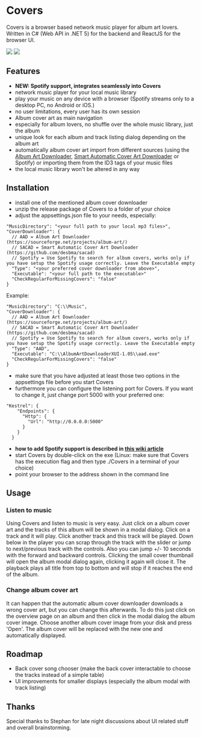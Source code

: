# Covers

Covers is a browser based network music player for album art lovers. 
Written in C# (Web API in .NET 5) for the backend and ReactJS for the browser UI.

<img src="https://lh3.googleusercontent.com/pw/ACtC-3esfg585AU3HQkJWyIFUtjbh-x81DaCvlypm0UZcLEzvL0gFaO1M-d5WKDFfRLGlfVJG-ERutPAbmD2rCwshAy4P3p1tbZFfTmeJ462Q2hb1aWKr4i8eXWsMTOWPAr4a6vgs-IP7iHF6BXCcYKEm1Ie6Q=w1119-h815-no" />

<img src="https://lh3.googleusercontent.com/pw/ACtC-3cPOzMtaB8KCSA3rssPSKBt5ubW73ww5Tp72rdRJofRRqY236VoHZMauMNAMYFxWjt4KmsDmtmooXhexWCCauQYapJlJKAC8K-ijz26mDXfbeFZ87uB4FuC_T43Fp0XREy0WnXtwfMwLQaaDxAINtSDaQ=w1254-h746-no?authuser=0" />

## Features
* <b>NEW: Spotify support, integrates seamlessly into Covers</b>
* network music player for your local music library
* play your music on any device with a browser (Spotify streams only to a desktop PC, no Android or iOS.)
* no user limitations, every user has its own session
* Album cover art as main navigation
* especially for album lovers, no shuffle over the whole music library, just the album
* unique look for each album and track listing dialog depending on the album art
* automatically album cover art import from different sources (using the [Album Art Downloader](https://sourceforge.net/projects/album-art/), [Smart Automatic Cover Art Downloader](https://github.com/desbma/sacad) or Spotify) or importing them from the ID3 tags of your music files
* the local music library won't be altered in any way

## Installation

* install one of the mentioned album cover downloader
* unzip the release package of Covers to a folder of your choice
* adjust the appsettings.json file to your needs, especially:
```
"MusicDirectory": "<your full path to your local mp3 files>",
"CoverDownloader": {
  // AAD = Album Art Downloader (https://sourceforge.net/projects/album-art/)
  // SACAD = Smart Automatic Cover Art Downloader (https://github.com/desbma/sacad)
  // Spotify = Use Spotify to search for album covers, works only if you have setup the Spotify usage correctly. Leave the Executable empty
  "Type": "<your preferred cover downloader from above>",
  "Executable": "<your full path to the executable>"
  "CheckRegularForMissingCovers": "false"
}
```
Example:
```
"MusicDirectory": "C:\\Music",
"CoverDownloader": {
  // AAD = Album Art Downloader (https://sourceforge.net/projects/album-art/)
  // SACAD = Smart Automatic Cover Art Downloader (https://github.com/desbma/sacad)
  // Spotify = Use Spotify to search for album covers, works only if you have setup the Spotify usage correctly. Leave the Executable empty
  "Type": "AAD",
  "Executable": "C:\\AlbumArtDownloaderXUI-1.05\\aad.exe"
  "CheckRegularForMissingCovers": "false"
}
```
* make sure that you have adjusted at least those two options in the appsettings file before you start Covers
* furthermore you can configure the listening port for Covers. If you want to change it, just change port 5000 with your preferred one:
```
"Kestrel": {
    "Endpoints": {
      "Http": {
        "Url": "http://0.0.0.0:5000"
      }
    }
  }
  ```
* <b>how to add Spotify support is described in [this wiki article](https://github.com/isenmann/Covers/wiki/Spotify)</b> 
* start Covers by double-click on the exe (Linux: make sure that Covers has the execution flag and then type ./Covers in a terminal of your choice)
* point your browser to the address shown in the command line

## Usage
### Listen to music
Using Covers and listen to music is very easy. Just click on a album cover art and the tracks of this album will be shown in a modal dialog. Click on a track and it will play. Click another track and this track will be played. Down below in the player you can scrap through the track with the slider or jump to next/previous track with the controls. Also you can jump +/- 10 seconds with the forward and backward controls. Clicking the small cover thumbnail will open the album modal dialog again, clicking it again will close it.
The playback plays all title from top to bottom and will stop if it reaches the end of the album.

### Change album cover art
It can happen that the automatic album cover downloader downloads a wrong cover art, but you can change this afterwards. To do this just click on the overview page on an album and then click in the modal dialog the album cover image. Choose another album cover image from your disk and press 'Open'. The album cover will be replaced with the new one and automatically displayed.

## Roadmap

* Back cover song chooser (make the back cover interactable to choose the tracks instead of a simple table)
* UI improvements for smaller displays (especially the album modal with track listing)

## Thanks

Special thanks to Stephan for late night discussions about UI related stuff and overall brainstorming.
